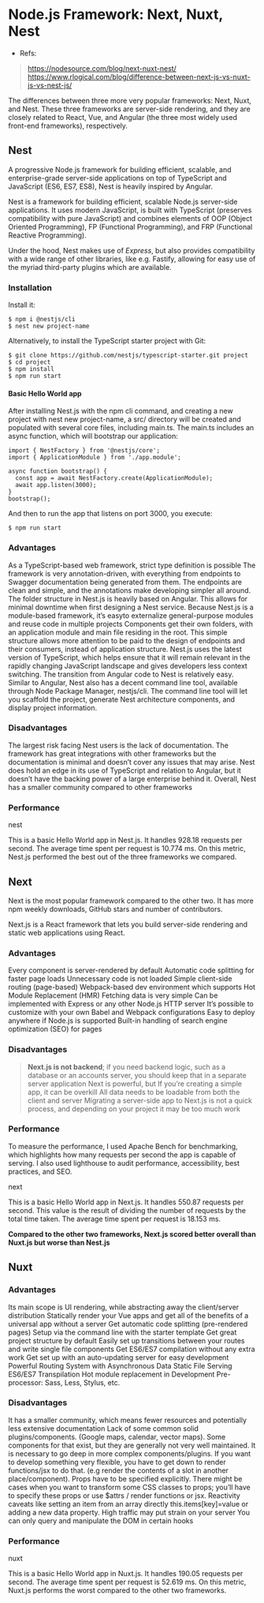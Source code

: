 
# Node.js Framework: Next, Nuxt, Nest

- Refs:

> https://nodesource.com/blog/next-nuxt-nest/
> https://www.rlogical.com/blog/difference-between-next-js-vs-nuxt-js-vs-nest-js/


The differences between three more very popular frameworks: Next, Nuxt, and Nest. These three frameworks are server-side rendering, and they are closely related to React, Vue, and Angular (the three most widely used front-end frameworks), respectively.


## Nest

A progressive Node.js framework for building efficient, scalable, and enterprise-grade server-side applications on top of TypeScript and JavaScript (ES6, ES7, ES8), Nest is heavily inspired by Angular.

Nest is a framework for building efficient, scalable Node.js server-side applications. It uses modern JavaScript, is built with TypeScript (preserves compatibility with pure JavaScript) and combines elements of OOP (Object Oriented Programming), FP (Functional Programming), and FRP (Functional Reactive Programming).

Under the hood, Nest makes use of *Express*, but also provides compatibility with a wide range of other libraries, like e.g. Fastify, allowing for easy use of the myriad third-party plugins which are available.

### Installation
Install it:

```
$ npm i @nestjs/cli
$ nest new project-name
```

Alternatively, to install the TypeScript starter project with Git:

```
$ git clone https://github.com/nestjs/typescript-starter.git project
$ cd project
$ npm install
$ npm run start
```

#### Basic Hello World app
After installing Nest.js with the npm cli command, and creating a new project with nest new project-name, a src/ directory will be created and populated with several core files, including main.ts. The main.ts includes an async function, which will bootstrap our application:

```
import { NestFactory } from '@nestjs/core';
import { ApplicationModule } from './app.module';

async function bootstrap() {
  const app = await NestFactory.create(ApplicationModule);
  await app.listen(3000);
}
bootstrap();

```

And then to run the app that listens on port 3000, you execute:

```
$ npm run start

```

### Advantages
As a TypeScript-based web framework, strict type definition is possible
The framework is very annotation-driven, with everything from endpoints to Swagger documentation being generated from them. The endpoints are clean and simple, and the annotations make developing simpler all around.
The folder structure in Nest.js is heavily based on Angular. This allows for minimal downtime when first designing a Nest service.
Because Nest.js is a module-based framework, it’s easyto externalize general-purpose modules and reuse code in multiple projects
Components get their own folders, with an application module and main file residing in the root. This simple structure allows more attention to be paid to the design of endpoints and their consumers, instead of application structure.
Nest.js uses the latest version of TypeScript, which helps ensure that it will remain relevant in the rapidly changing JavaScript landscape and gives developers less context switching. The transition from Angular code to Nest is relatively easy.
Similar to Angular, Nest also has a decent command line tool, available through Node Package Manager, nestjs/cli. The command line tool will let you scaffold the project, generate Nest architecture components, and display project information.


### Disadvantages

The largest risk facing Nest users is the lack of documentation. The framework has great integrations with other frameworks but the documentation is minimal and doesn’t cover any issues that may arise.
Nest does hold an edge in its use of TypeScript and relation to Angular, but it doesn’t have the backing power of a large enterprise behind it.
Overall, Nest has a smaller community compared to other frameworks


### Performance
nest

This is a basic Hello World app in Nest.js. It handles 928.18 requests per second. The average time spent per request is 10.774 ms. On this metric, Nest.js performed the best out of the three frameworks we compared.




## Next

Next is the most popular framework compared to the other two. It has more npm weekly downloads, GitHub stars and number of contributors.

Next.js is a React framework that lets you build server-side rendering and static web applications using React.


### Advantages

Every component is server-rendered by default
Automatic code splitting for faster page loads
Unnecessary code is not loaded
Simple client-side routing (page-based)
Webpack-based dev environment which supports Hot Module Replacement (HMR)
Fetching data is very simple
Can be implemented with Express or any other Node.js HTTP server
It’s possible to customize with your own Babel and Webpack configurations
Easy to deploy anywhere if Node.js is supported
Built-in handling of search engine optimization (SEO) for pages


### Disadvantages

> **Next.js is not backend**; if you need backend logic, such as a database or an accounts server, you should keep that in a separate server application
> Next is powerful, but If you’re creating a simple app, it can be overkill
> All data needs to be loadable from both the client and server
> Migrating a server-side app to Next.js is not a quick process, and depending on your project it may be too much work


### Performance
To measure the performance, I used Apache Bench for benchmarking, which highlights how many requests per second the app is capable of serving. I also used lighthouse to audit performance, accessibility, best practices, and SEO.

next

This is a basic Hello World app in Next.js. It handles 550.87 requests per second. This value is the result of dividing the number of requests by the total time taken. The average time spent per request is 18.153 ms.

**Compared to the other two frameworks, Next.js scored better overall than Nuxt.js but worse than Nest.js**


## Nuxt

### Advantages
Its main scope is UI rendering, while abstracting away the client/server distribution
Statically render your Vue apps and get all of the benefits of a universal app without a server
Get automatic code splitting (pre-rendered pages)
Setup via the command line with the starter template
Get great project structure by default
Easily set up transitions between your routes and write single file components
Get ES6/ES7 compilation without any extra work
Get set up with an auto-updating server for easy development
Powerful Routing System with Asynchronous Data
Static File Serving
ES6/ES7 Transpilation
Hot module replacement in Development
Pre-processor: Sass, Less, Stylus, etc.


### Disadvantages
It has a smaller community, which means fewer resources and potentially less extensive documentation
Lack of some common solid plugins/components. (Google maps, calendar, vector maps). Some components for that exist, but they are generally not very well maintained.
It is necessary to go deep in more complex components/plugins. If you want to develop something very flexible, you have to get down to render functions/jsx to do that. (e.g render the contents of a slot in another place/component).
Props have to be specified explicitly. There might be cases when you want to transform some CSS classes to props; you’ll have to specify these props or use $attrs / render functions or jsx.
Reactivity caveats like setting an item from an array directly this.items[key]=value or adding a new data property.
High traffic may put strain on your server
You can only query and manipulate the DOM in certain hooks


### Performance
nuxt

This is a basic Hello World app in Nuxt.js. It handles 190.05 requests per second. The average time spent per request is 52.619 ms. On this metric, Nuxt.js performs the worst compared to the other two frameworks.

